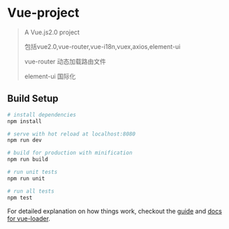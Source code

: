 # Vue-project

> A Vue.js2.0 project
>
> 包括vue2.0,vue-router,vue-i18n,vuex,axios,element-ui
>
> vue-router 动态加载路由文件
>
> element-ui 国际化

##

## Build Setup

``` bash
# install dependencies
npm install

# serve with hot reload at localhost:8080
npm run dev

# build for production with minification
npm run build

# run unit tests
npm run unit

# run all tests
npm test
```

For detailed explanation on how things work, checkout the [guide](http://vuejs-templates.github.io/webpack/) and [docs for vue-loader](http://vuejs.github.io/vue-loader).
